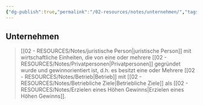 ```yaml
---
{"dg-publish":true,"permalink":"/02-resources/notes/unternehmen/","tags":["BWL","GFN/LF01","GFN/prüfungsrelevant/AP1"],"noteIcon":"","updated":"2025-03-18T16:27:24.000+01:00"}
---
```


## Unternehmen
>[[02 - RESOURCES/Notes/juristische Person\|juristische Person]]  mit wirtschaftliche Einheiten, die von eine oder mehrere [[02 - RESOURCES/Notes/Privatpersonen\|Privatpersonen]] gegründet wurde und gewinnorientiert ist, d.h. es besitzt  eine oder Mehrere [[02 - RESOURCES/Notes/Betrieb\|Betrieb]] mit [[02 - RESOURCES/Notes/Betriebliche Ziele\|Betriebliche Ziele]] als [[02 - RESOURCES/Notes/Erzielen eines Höhen Gewinns\|Erzielen eines Höhen Gewinns]]. 
